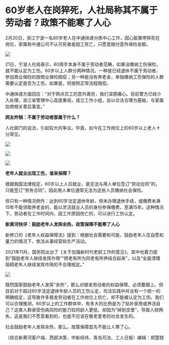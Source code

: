 # 60岁老人在岗猝死，人社局称其不属于劳动者？政策不能寒了人心

2月20日，浙江宁波一名60岁老人在中通快递分拣中心工作，因心脏骤停猝死在岗位，家属称中通公司不认可死者是因工死亡，只愿意赔付意外保险金额。

![](https://inews.gtimg.com/news_bt/On8KwMKxbJv22iNcSUsdX4C0oqb8YFSm7lfTUvQ8oEVKkAA/1000)

21日，宁波人社局表示，60周岁本身不属于劳动者范畴，如果没缴纳工伤保险，就不能认定为工伤。60岁以上人群分两种情况，一种是已经退休不属于劳动者，参加商业保险的按商业保险赔偿；另一种是没有养老金，单独缴纳工伤保险的人群需要认定是否为工伤，如果是，将按照正常流程赔偿。

中通快递方面回应：“对于网点员工的意外离世，我们深感痛心。目前警方已经介入处理，浙江省管理中心高度重视，成立工作小组，会以合法合理为基础，与家属协商相关善后事宜。”

**网友炸锅：不属于劳动者那属于什么？**

人社部门的说法，引起较大的争议。毕竟，如今在工作岗位上的60岁以上老人十分常见。

![](https://inews.gtimg.com/news_bt/ObGknaqETTgaal_ulwGW75e5imft05TlSYtJ3d1-3J_vgAA/1000)

![](https://inews.gtimg.com/news_bt/OZvCvGWoihq5g8hqkPgvu5NyDJJWcrsllJbpHmCrdewZoAA/1000)

![](https://inews.gtimg.com/news_bt/OZJBuHppmFXFj7qtnSjFbEu2ms_8zsM6jKKeXSL5zvR3wAA/1000)

**老年人就业出现工伤，谁来保障？**

根据我国法律规定，60岁以上人员就业，是无法与用人单位签订“劳动合同”的，只能签订“劳务合同”。因此用人单位通常无法为这些人员缴纳社会保险。

但只有一种情况例外：达到60岁法定退休年龄，但未办理退休手续，或缴费未满15年不能领取养老金的，能以灵活就业人员的身份参保缴费，至满15年。这种情况下，劳动者在工作时间内、因工作原因伤亡的，可以进行工伤认定。

**新黄河快评：鼓励老年人发挥余热，政策保障不能寒了人心**

新修订的《老年人权益保障法》提到：根据社会需要和可能，鼓励老年人在自愿和量力的情况下，依法从事经营和生产活动。

2021年11月，国务院出台了《关于加强新时代老龄工作的意见》，其中也着力提到“鼓励老年人继续发挥作用”“把老有所为同老有所养结合起来”，以及“全面清理阻碍老年人继续发挥作用的不合理规定。”

![](https://inews.gtimg.com/news_bt/O5pC6gE1nUrj5nHbuhCtIG5HG0PCnWZMNwUVEwdhuHlScAA/1000)

既然国家鼓励老年人发挥“余热”，那么对银发劳动者的权益保障，必须要跟上。但目前对于超过60岁法定退休年龄人员的工伤认定，司法实践中并没有一个统一的明确规定，这导致许多银发劳动者在工作岗位上伤亡，却不能被认定为工伤。我们可以合理推测，60岁以上的工作群体中，有多大的比例是为了贴补家用或养活自己？这类人群承受伤病风险的能力较同龄人更低，却因为“掉到空里”，导致人财两失，这是我们不愿意看到的，也是不应该在敬老爱老的社会发生的。

社会鼓励老年人发挥余热，那么，政策保障首先不能让人寒了心。

（综合新黄河客户端、西部决策、中新经纬、青岛司法、工人日报）编辑：郑楚翘

